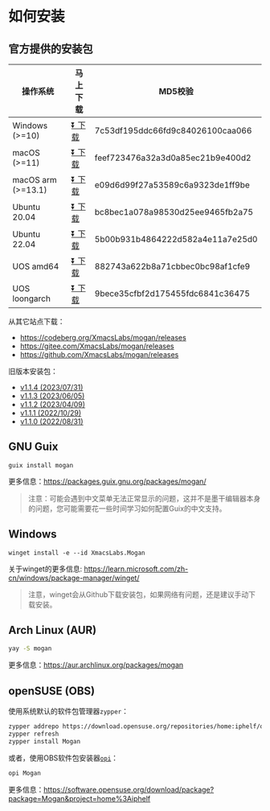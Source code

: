 # 如何安装
## 官方提供的安装包
| 操作系统 | 马上下载 | MD5校验 |
|-------|-----|--------|
| Windows (>=10)| [⏬ 下载](https://mirrors.ustc.edu.cn/github-release/XmacsLabs/mogan/v1.1.5/Mogan-v1.1.5-64bit-installer.exe) | 7c53df195ddc66fd9c84026100caa066 |
| macOS (>=11) | [⏬ 下载](https://mirrors.ustc.edu.cn/github-release/XmacsLabs/mogan/v1.1.5/Mogan_v1.1.5.dmg) | feef723476a32a3d0a85ec21b9e400d2 |
| macOS arm (>=13.1) | [⏬ 下载](https://mirrors.ustc.edu.cn/github-release/XmacsLabs/mogan/v1.1.5/Mogan_arm_v1.1.5.dmg) | e09d6d99f27a53589c6a9323de1ff9be |
| Ubuntu 20.04 | [⏬ 下载](https://mirrors.ustc.edu.cn/github-release/XmacsLabs/mogan/v1.1.5/mogan-v1.1.5-ubuntu20.04.deb) | bc8bec1a078a98530d25ee9465fb2a75 |
| Ubuntu 22.04 | [⏬ 下载](https://mirrors.ustc.edu.cn/github-release/XmacsLabs/mogan/v1.1.5/mogan-v1.1.5-ubuntu22.04.deb) | 5b00b931b4864222d582a4e11a7e25d0 |
| UOS amd64 | [⏬ 下载](https://mirrors.ustc.edu.cn/github-release/XmacsLabs/mogan/v1.1.5/mogan-v1.1.5-uos.deb) | 882743a622b8a71cbbec0bc98af1cfe9 |
| UOS loongarch | [⏬ 下载](https://mirrors.ustc.edu.cn/github-release/XmacsLabs/mogan/v1.1.5/mogan-v1.1.5-uos-loongarch64.deb) | 9bece35cfbf2d175455fdc6841c36475 |

从其它站点下载：
+ https://codeberg.org/XmacsLabs/mogan/releases
+ https://gitee.com/XmacsLabs/mogan/releases
+ https://github.com/XmacsLabs/mogan/releases

旧版本安装包：
+ [v1.1.4 (2023/07/31)](https://github.com/XmacsLabs/mogan/releases/tag/v1.1.4)
+ [v1.1.3 (2023/06/05)](https://github.com/XmacsLabs/mogan/releases/tag/v1.1.3)
+ [v1.1.2 (2023/04/09)](https://gitee.com/XmacsLabs/mogan/releases/tag/v1.1.2)
+ [v1.1.1 (2022/10/29)](https://gitee.com/XmacsLabs/mogan/releases/tag/v1.1.1)
+ [v1.1.0 (2022/08/31)](https://gitee.com/XmacsLabs/mogan/releases/tag/v1.1.0)


## GNU Guix
```
guix install mogan
```
更多信息：https://packages.guix.gnu.org/packages/mogan/

> 注意：可能会遇到中文菜单无法正常显示的问题，这并不是墨干编辑器本身的问题，您可能需要花一些时间学习如何配置Guix的中文支持。

## Windows
```
winget install -e --id XmacsLabs.Mogan
```
关于winget的更多信息: https://learn.microsoft.com/zh-cn/windows/package-manager/winget/

> 注意，winget会从Github下载安装包，如果网络有问题，还是建议手动下载安装。

## Arch Linux (AUR)
```bash
yay -S mogan
```
更多信息：https://aur.archlinux.org/packages/mogan

## openSUSE (OBS)

使用系统默认的软件包管理器`zypper`：

```bash
zypper addrepo https://download.opensuse.org/repositories/home:iphelf/openSUSE_Tumbleweed/home:iphelf.repo
zypper refresh
zypper install Mogan
```

或者，使用OBS软件包安装器[`opi`](https://software.opensuse.org/package/opi)：

```bash
opi Mogan
```

更多信息：https://software.opensuse.org/download/package?package=Mogan&project=home%3Aiphelf
